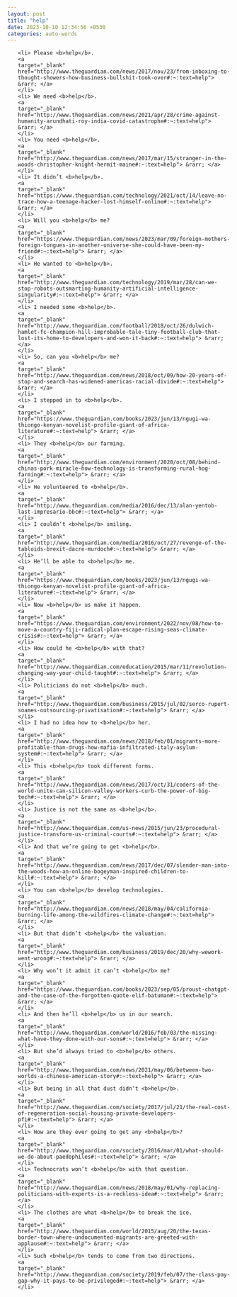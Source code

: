 ```yaml
---
layout: post
title: "help"
date: 2023-10-10 12:34:56 +0530
categories: auto-words
---
```

<ol>

    <li> Please <b>help</b>.
    <a 
    target="_blank" 
    href="http://www.theguardian.com/news/2017/nov/23/from-inboxing-to-thought-showers-how-business-bullshit-took-over#:~:text=help"> &rarr; </a>
    </li>
    <li> We need <b>help</b>.
    <a 
    target="_blank" 
    href="http://www.theguardian.com/news/2021/apr/28/crime-against-humanity-arundhati-roy-india-covid-catastrophe#:~:text=help"> &rarr; </a>
    </li>
    <li> You need <b>help</b>.
    <a 
    target="_blank" 
    href="http://www.theguardian.com/news/2017/mar/15/stranger-in-the-woods-christopher-knight-hermit-maine#:~:text=help"> &rarr; </a>
    </li>
    <li> It didn’t <b>help</b>.
    <a 
    target="_blank" 
    href="https://www.theguardian.com/technology/2021/oct/14/leave-no-trace-how-a-teenage-hacker-lost-himself-online#:~:text=help"> &rarr; </a>
    </li>
    <li> Will you <b>help</b> me?
    <a 
    target="_blank" 
    href="https://www.theguardian.com/news/2023/mar/09/foreign-mothers-foreign-tongues-in-another-universe-she-could-have-been-my-friend#:~:text=help"> &rarr; </a>
    </li>
    <li> He wanted to <b>help</b>.
    <a 
    target="_blank" 
    href="http://www.theguardian.com/technology/2019/mar/28/can-we-stop-robots-outsmarting-humanity-artificial-intelligence-singularity#:~:text=help"> &rarr; </a>
    </li>
    <li> I needed some <b>help</b>.
    <a 
    target="_blank" 
    href="http://www.theguardian.com/football/2018/oct/26/dulwich-hamlet-fc-champion-hill-improbable-tale-tiny-football-club-that-lost-its-home-to-developers-and-won-it-back#:~:text=help"> &rarr; </a>
    </li>
    <li> So, can you <b>help</b> me?
    <a 
    target="_blank" 
    href="http://www.theguardian.com/news/2018/oct/09/how-20-years-of-stop-and-search-has-widened-americas-racial-divide#:~:text=help"> &rarr; </a>
    </li>
    <li> I stepped in to <b>help</b>.
    <a 
    target="_blank" 
    href="https://www.theguardian.com/books/2023/jun/13/ngugi-wa-thiongo-kenyan-novelist-profile-giant-of-africa-literature#:~:text=help"> &rarr; </a>
    </li>
    <li> They <b>help</b> our farming.
    <a 
    target="_blank" 
    href="http://www.theguardian.com/environment/2020/oct/08/behind-chinas-pork-miracle-how-technology-is-transforming-rural-hog-farming#:~:text=help"> &rarr; </a>
    </li>
    <li> He volunteered to <b>help</b>.
    <a 
    target="_blank" 
    href="http://www.theguardian.com/media/2016/dec/13/alan-yentob-last-impresario-bbc#:~:text=help"> &rarr; </a>
    </li>
    <li> I couldn’t <b>help</b> smiling.
    <a 
    target="_blank" 
    href="http://www.theguardian.com/media/2016/oct/27/revenge-of-the-tabloids-brexit-dacre-murdoch#:~:text=help"> &rarr; </a>
    </li>
    <li> He’ll be able to <b>help</b> me.
    <a 
    target="_blank" 
    href="https://www.theguardian.com/books/2023/jun/13/ngugi-wa-thiongo-kenyan-novelist-profile-giant-of-africa-literature#:~:text=help"> &rarr; </a>
    </li>
    <li> Now <b>help</b> us make it happen.
    <a 
    target="_blank" 
    href="https://www.theguardian.com/environment/2022/nov/08/how-to-move-a-country-fiji-radical-plan-escape-rising-seas-climate-crisis#:~:text=help"> &rarr; </a>
    </li>
    <li> How could he <b>help</b> with that?
    <a 
    target="_blank" 
    href="http://www.theguardian.com/education/2015/mar/11/revolution-changing-way-your-child-taught#:~:text=help"> &rarr; </a>
    </li>
    <li> Politicians do not <b>help</b> much.
    <a 
    target="_blank" 
    href="http://www.theguardian.com/business/2015/jul/02/serco-rupert-soames-outsourcing-privatisation#:~:text=help"> &rarr; </a>
    </li>
    <li> I had no idea how to <b>help</b> her.
    <a 
    target="_blank" 
    href="http://www.theguardian.com/news/2018/feb/01/migrants-more-profitable-than-drugs-how-mafia-infiltrated-italy-asylum-system#:~:text=help"> &rarr; </a>
    </li>
    <li> This <b>help</b> took different forms.
    <a 
    target="_blank" 
    href="http://www.theguardian.com/news/2017/oct/31/coders-of-the-world-unite-can-silicon-valley-workers-curb-the-power-of-big-tech#:~:text=help"> &rarr; </a>
    </li>
    <li> Justice is not the same as <b>help</b>.
    <a 
    target="_blank" 
    href="http://www.theguardian.com/us-news/2015/jun/23/procedural-justice-transform-us-criminal-courts#:~:text=help"> &rarr; </a>
    </li>
    <li> And that we’re going to get <b>help</b>.
    <a 
    target="_blank" 
    href="http://www.theguardian.com/news/2017/dec/07/slender-man-into-the-woods-how-an-online-bogeyman-inspired-children-to-kill#:~:text=help"> &rarr; </a>
    </li>
    <li> You can <b>help</b> develop technologies.
    <a 
    target="_blank" 
    href="http://www.theguardian.com/news/2018/may/04/california-burning-life-among-the-wildfires-climate-change#:~:text=help"> &rarr; </a>
    </li>
    <li> But that didn’t <b>help</b> the valuation.
    <a 
    target="_blank" 
    href="http://www.theguardian.com/business/2019/dec/20/why-wework-went-wrong#:~:text=help"> &rarr; </a>
    </li>
    <li> Why won’t it admit it can’t <b>help</b> me?
    <a 
    target="_blank" 
    href="https://www.theguardian.com/books/2023/sep/05/proust-chatgpt-and-the-case-of-the-forgotten-quote-elif-batuman#:~:text=help"> &rarr; </a>
    </li>
    <li> And then he’ll <b>help</b> us in our search.
    <a 
    target="_blank" 
    href="http://www.theguardian.com/world/2016/feb/03/the-missing-what-have-they-done-with-our-sons#:~:text=help"> &rarr; </a>
    </li>
    <li> But she’d always tried to <b>help</b> others.
    <a 
    target="_blank" 
    href="http://www.theguardian.com/news/2021/may/06/between-two-worlds-a-chinese-american-story#:~:text=help"> &rarr; </a>
    </li>
    <li> But being in all that dust didn’t <b>help</b>.
    <a 
    target="_blank" 
    href="http://www.theguardian.com/society/2017/jul/21/the-real-cost-of-regeneration-social-housing-private-developers-pfi#:~:text=help"> &rarr; </a>
    </li>
    <li> How are they ever going to get any <b>help</b>?
    <a 
    target="_blank" 
    href="http://www.theguardian.com/society/2016/mar/01/what-should-we-do-about-paedophiles#:~:text=help"> &rarr; </a>
    </li>
    <li> Technocrats won’t <b>help</b> with that question.
    <a 
    target="_blank" 
    href="http://www.theguardian.com/news/2018/may/01/why-replacing-politicians-with-experts-is-a-reckless-idea#:~:text=help"> &rarr; </a>
    </li>
    <li> The clothes are what <b>help</b> to break the ice.
    <a 
    target="_blank" 
    href="http://www.theguardian.com/world/2015/aug/20/the-texas-border-town-where-undocumented-migrants-are-greeted-with-applause#:~:text=help"> &rarr; </a>
    </li>
    <li> Such <b>help</b> tends to come from two directions.
    <a 
    target="_blank" 
    href="http://www.theguardian.com/society/2019/feb/07/the-class-pay-gap-why-it-pays-to-be-privileged#:~:text=help"> &rarr; </a>
    </li>